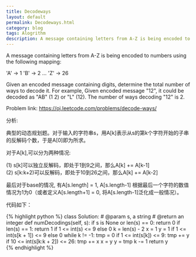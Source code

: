 ```yaml
---
title: Decodeways
layout: default
permalink: Decodeways.html
category: blog
tags: Alogrithm
description: A message containing letters from A-Z is being encoded to numbers using the following mapping
---
```


<p>A message containing letters from A-Z is being encoded to numbers using the following mapping: </p>
<p>'A' -> 1 'B' -> 2 ... 'Z' -> 26</p> 
<p>Given an encoded message containing digits, determine the total number of ways to decode it. For example, Given encoded message "12", it could be decoded as "AB" (1 2) or "L" (12). The number of ways decoding "12" is 2.</p>
<p>Problem link: <a href="https://oj.leetcode.com/problems/decode-ways/">https://oj.leetcode.com/problems/decode-ways/</a></p>

<p>分析:</p>
<p>典型的动态规划题。对于输入的字符串s，用A[k]表示从s的第k个字符开始的子串的反解码个数，于是A[0]即为所求。</p>
<p>对于A[k],可以分为两种情况:</p>
<p>(1) s[k]可以独立反解码，即处于1到9之间，那么A[k] += A[k-1]<br>
(2) s[k:k+2)可以反解码，即处于10到26之间，那么A[k] += A[k-2]</p>
<p>最后对于base的情况, 有A[s.length] = 1, A[s.length-1] 根据最后一个字符的数值情况为1为0（或者定义A[s.length+1] = 0, 将A[s.length-1]泛化成一般情况）。</p> 

<p>代码如下：</p>

{% highlight python %}
class Solution:
    # @param s, a string
    # @return an integer
    def numDecodings(self, s):
        if s is None or len(s) == 0:
            return 0
        if len(s) == 1:
            return 1 if 1 <= int(s) <= 9 else 0
        k = len(s) - 2
        x = 1
        y = 1 if 1 <= int(s[k + 1]) <= 9 else 0
        while k != -1:
            tmp = 0
            if 1 <= int(s[k]) <= 9:
                tmp += y
            if 10 <= int(s[k:k + 2]) <= 26:
                tmp += x
            x = y
            y = tmp
            k -= 1
        return y  
{% endhighlight %}


	

